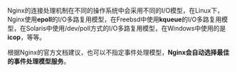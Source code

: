 Nginx的连接处理机制在不同的操作系统中会采用不同的I/O模型，在Linux下，Nginx使用**epoll**的I/O多路复用模型，在Freebsd中使用**kqueue**的I/O多路复用模型，在Solaris中使用/dev/poll方式的I/O多路复用模型，在Windows中使用的是**icop**，等等。

根据Nginx的官方文档建议，也可以不指定事件处理模型，**Nginx会自动选择最佳的事件处理模型服务**。